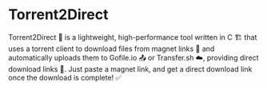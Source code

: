 # Torrent2Direct
Torrent2Direct 🚀 is a lightweight, high-performance tool written in C 🏗️ that uses a torrent client to download files from magnet links 🧲 and automatically uploads them to Gofile.io 📤 or Transfer.sh ☁️, providing direct download links 🔗. Just paste a magnet link, and get a direct download link once the download is complete! ✅

